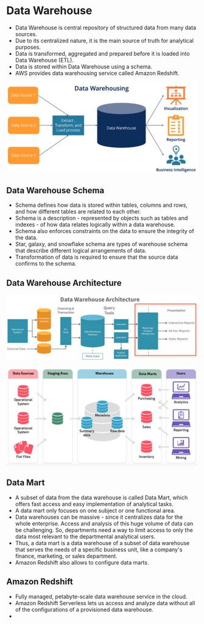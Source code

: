 # Data Warehouse

* Data Warehouse is central repository of structured data from many data sources. 
* Due to its centralized nature, it is the main source of truth for analytical purposes. 
* Data is transformed, aggregated and prepared before it is loaded into Data Warehouse (ETL). 
* Data is stored within Data Warehouse using a schema. 
* AWS provides data warehousing service called Amazon Redshift. 

![Data Warehouse](./images/data_warehouse.png)

## Data Warehouse Schema
* Schema defines how data is stored within tables, columns and rows, and how different tables are related to each other. 
* Schema is a description - represented by objects such as tables and indexes - of how data relates logically within a data warehouse. 
* Schema also enforces constraints on the data to ensure the integrity of the data. 
* Star, galaxy, and snowflake schema are types of warehouse schema that describe different logical arrangements of data. 
* Transformation of data is required to ensure that the source data confirms to the schema. 

## Data Warehouse Architecture

![Data Warehouse Architecture](./images/data_warehouse_architecture.png)

![Data Warehouse Architecture](./images/data_warehouse_architecture_II.png)


## Data Mart
* A subset of data from the data warehouse is called Data Mart, which offers fast access and easy implementation of analytical tasks. 
* A data mart only focuses on one subject or one functional area. 
* Data warehouses can be massive - since it centralizes data for the whole enterprise.  Access and analysis of this huge volume of data can be challenging. So, departments need a way to limit access to only the data most relevant to the departmental analytical users. 
* Thus, a data mart is a data warehouse of a subset of data warehouse that serves the needs of a specific business unit, like a company's finance, marketing, or sales department. 
* Amazon Redshift also allows to configure data marts. 


## Amazon Redshift
* Fully managed, petabyte-scale data warehouse service in the cloud. 
* Amazon Redshift Serverless lets us access and analyze data without all of the configurations of a provisioned data warehouse. 
* 

